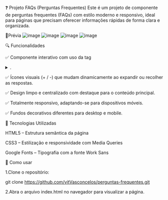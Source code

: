 ❓ Projeto FAQs (Perguntas Frequentes)
Este é um projeto de componente de perguntas frequentes (FAQs) com estilo moderno e responsivo, ideal para páginas que precisam oferecer informações rápidas de forma clara e organizada.

📸Prévia
![image](https://github.com/user-attachments/assets/bb09ac78-5fc2-47bd-8770-b9cf72e922f9)
![image](https://github.com/user-attachments/assets/27df8e3a-4e4b-4c96-a404-4745d48e72a5)
![image](https://github.com/user-attachments/assets/6e3b054c-8c0d-40ec-a988-12399d6384e5)
![image](https://github.com/user-attachments/assets/93e373d7-bffc-4a68-9d6f-c8cc7f86164d)

🔍 Funcionalidades

✅ Componente interativo com uso da tag <details> e <summary>.

✅ Ícones visuais (+ / -) que mudam dinamicamente ao expandir ou recolher as respostas.

✅ Design limpo e centralizado com destaque para o conteúdo principal.

✅ Totalmente responsivo, adaptando-se para dispositivos móveis.

✅ Fundos decorativos diferentes para desktop e mobile.

🧰 Tecnologias Utilizadas

HTML5 – Estrutura semântica da página

CSS3 – Estilização e responsividade com Media Queries

Google Fonts – Tipografia com a fonte Work Sans

🚀 Como usar

1.Clone o repositório:

git clone https://github.com/vitVasconcelos/perguntas-frequentes.git

2.Abra o arquivo index.html no navegador para visualizar a página.



